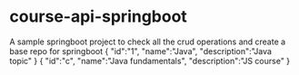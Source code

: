 # course-api-springboot
A sample springboot project to check all the crud operations and create a base repo for springboot
{
  "id":"1",
  "name":"Java",
  "description":"Java topic"
}
{
  "id":"c",
  "name":"Java fundamentals",
  "description":"JS course"
}
